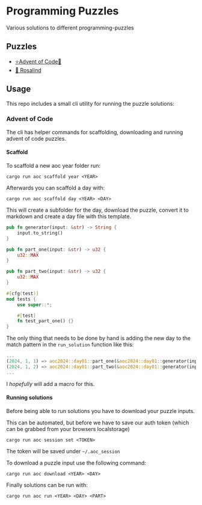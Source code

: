 # Programming Puzzles

Various solutions to different programming-puzzles

## Puzzles

- [⭐Advent of Code🎄](src/advent_of_code)
- [🧬 Rosalind](src/rosalind)

## Usage

This repo includes a small cli utility for running the puzzle solutions:

### Advent of Code

The cli has helper commands for scaffolding, downloading and running advent of code puzzles.

#### Scaffold

To scaffold a new aoc year folder run:

```
cargo run aoc scaffold year <YEAR>
```

Afterwards you can scaffold a day with:

```
cargo run aoc scaffold day <YEAR> <DAY>
```

This will create a subfolder for the day, download the puzzle, convert it to markdown and
create a day file with this template.

```rust
pub fn generator(input: &str) -> String {
    input.to_string()
}

pub fn part_one(input: &str) -> u32 {
    u32::MAX
}

pub fn part_two(input: &str) -> u32 {
    u32::MAX
}

#[cfg(test)]
mod tests {
    use super::*;

    #[test]
    fn test_part_one() {}
}
```

The only thing that needs to be done by hand is adding the new day to the match pattern in the `run_solution` function like this:

```rust
...
(2024, 1, 1) => aoc2024::day01::part_one(&aoc2024::day01::generator(input)),
(2024, 1, 2) => aoc2024::day01::part_two(&aoc2024::day01::generator(input)),
...
```

I _hopefully_ will add a macro for this.

#### Running solutions

Before being able to run solutions you have to download your puzzle inputs.

This can be automated, but before we have to save our auth token (which can be grabbed from your browsers localstorage)

```
cargo run aoc session set <TOKEN>
```

The token will be saved under `~/.aoc_session`

To download a puzzle input use the following command:

```
cargo run aoc download <YEAR> <DAY>
```

Finally solutions can be run with:

```
cargo run aoc run <YEAR> <DAY> <PART>
```
